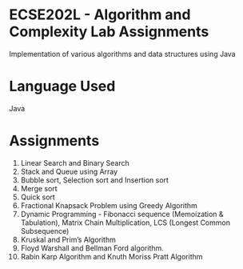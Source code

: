 #  ECSE202L - Algorithm and Complexity Lab Assignments

Implementation of various algorithms and data structures using Java

# Language Used
Java

# Assignments
1) Linear Search and Binary Search
2) Stack and Queue using Array
3) Bubble sort, Selection sort and Insertion sort 
4) Merge sort
5) Quick sort 
6) Fractional Knapsack Problem using Greedy Algorithm
7) Dynamic Programming - Fibonacci sequence (Memoization & Tabulation), Matrix Chain Multiplication, LCS (Longest Common Subsequence)
8) Kruskal and Prim’s Algorithm
9) Floyd Warshall and Bellman Ford algorithm.
10) Rabin Karp Algorithm and Knuth Moriss Pratt Algorithm


